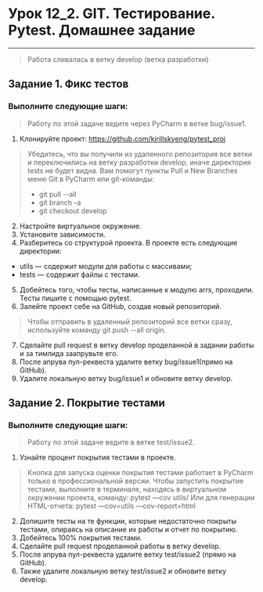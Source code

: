 # Урок 12_2. GIT. Тестирование. Pytest. Домашнее задание <br>

---
> Работа сливалась в ветку develop (ветка разработки)

## Задание 1. Фикс тестов <br>
### Выполните следующие шаги: <br>

> Работу по этой задаче ведите через PyCharm в ветке bug/issue1.

1) Клонируйте проект: https://github.com/kirillskyeng/pytest_proj

> Убедитесь, что вы получили из удаленного репозитория все ветки и переключились на ветку разработки develop, иначе директория tests не будет видна.
Вам помогут пункты Pull и New Branches меню Git в PyCharm или git-команды:
> * git pull --all
> * git branch -a
> * git checkout develop

2) Настройте виртуальное окружение.
3) Установите зависимости.
4) Разберитесь со структурой проекта. В проекте есть следующие директории:
* utils — содержит модули для работы с массивами;
* tests — содержит файлы с тестами.

5) Добейтесь того, чтобы тесты, написанные к модулю arrs, проходили. Тесты пишите с помощью pytest.
6) Залейте проект себе на GitHub, создав новый репозиторий.
> Чтобы отправить в удаленный репозиторий все ветки сразу, используйте команду git push --all origin.

7) Сделайте pull request в ветку develop проделанной в задании работы и за тимлида заапрувьте его.
8) После апрува пул-реквеста удалите ветку bug/issue1(прямо на GitHub).
9) Удалите локальную ветку bug/issue1 и обновите ветку develop.

## Задание 2. Покрытие тестами <br>
### Выполните следующие шаги: <br>

> Работу по этой задаче ведите в ветке test/issue2.

1) Узнайте процент покрытия тестами в проекте.
> Кнопка для запуска оценки покрытия тестами работает в PyCharm только в профессиональной версии.
Чтобы запустить покрытие тестами, выполните в терминале, находясь в виртуальном окружении проекта, команду:
pytest —cov utils/
Или для генерации HTML-отчета:
pytest —cov=utils —cov-report=html


2) Допишите тесты на те функции, которые недостаточно покрыты тестами, опираясь на описание их работы и отчет по покрытию.
3) Добейтесь 100% покрытия тестами.
4) Сделайте pull request проделанной работы в ветку develop.
5) После апрува пул-реквеста удалите ветку test/issue2 (прямо на GitHub).
6) Также удалите локальную ветку test/issue2 и обновите ветку develop.